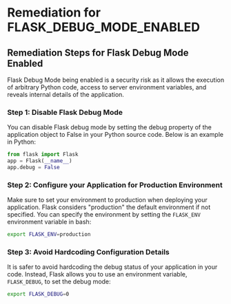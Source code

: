# Remediation for FLASK_DEBUG_MODE_ENABLED

## Remediation Steps for Flask Debug Mode Enabled

Flask Debug Mode being enabled is a security risk as it allows the execution of arbitrary Python code, access to server environment variables, and reveals internal details of the application.

### Step 1: Disable Flask Debug Mode

You can disable Flask debug mode by setting the debug property of the application object to False in your Python source code. Below is an example in Python:

```python
from flask import Flask
app = Flask(__name__)
app.debug = False
```

### Step 2: Configure your Application for Production Environment
Make sure to set your environment to production when deploying your application. Flask considers "production" the default environment if not specified. You can specify the environment by setting the `FLASK_ENV` environment variable in bash:

```bash
export FLASK_ENV=production
```
   
### Step 3: Avoid Hardcoding Configuration Details
It is safer to avoid hardcoding the debug status of your application in your code. Instead, Flask allows you to use an environment variable, `FLASK_DEBUG`, to set the debug mode:

```bash
export FLASK_DEBUG=0
```